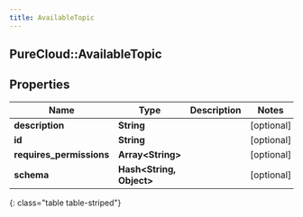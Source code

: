 ```yaml
---
title: AvailableTopic
---
```

## PureCloud::AvailableTopic

## Properties

|Name | Type | Description | Notes|
|------------ | ------------- | ------------- | -------------|
| **description** | **String** |  | [optional] |
| **id** | **String** |  | [optional] |
| **requires_permissions** | **Array&lt;String&gt;** |  | [optional] |
| **schema** | **Hash&lt;String, Object&gt;** |  | [optional] |
{: class="table table-striped"}


